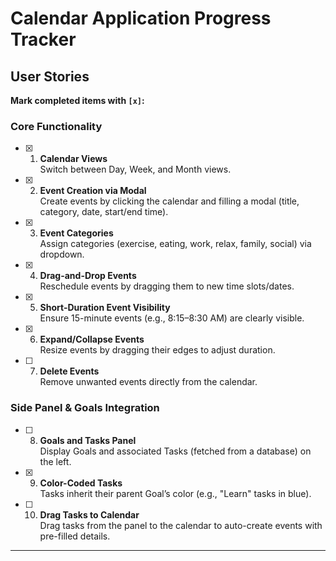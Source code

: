 # Calendar Application Progress Tracker

## User Stories

**Mark completed items with `[x]`:**

### Core Functionality

- [x] 1. **Calendar Views**  
     Switch between Day, Week, and Month views.
- [x] 2. **Event Creation via Modal**  
     Create events by clicking the calendar and filling a modal (title, category, date, start/end time).
- [x] 3. **Event Categories**  
     Assign categories (exercise, eating, work, relax, family, social) via dropdown.
- [x] 4. **Drag-and-Drop Events**  
     Reschedule events by dragging them to new time slots/dates.
- [x] 5. **Short-Duration Event Visibility**  
     Ensure 15-minute events (e.g., 8:15–8:30 AM) are clearly visible.
- [x] 6. **Expand/Collapse Events**  
     Resize events by dragging their edges to adjust duration.
- [ ] 7. **Delete Events**  
     Remove unwanted events directly from the calendar.

### Side Panel & Goals Integration

- [ ] 8. **Goals and Tasks Panel**  
     Display Goals and associated Tasks (fetched from a database) on the left.
- [x] 9. **Color-Coded Tasks**  
     Tasks inherit their parent Goal’s color (e.g., "Learn" tasks in blue).
- [ ] 10. **Drag Tasks to Calendar**  
      Drag tasks from the panel to the calendar to auto-create events with pre-filled details.

---
